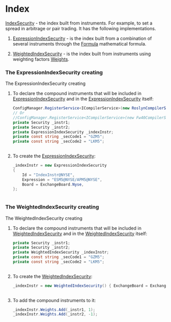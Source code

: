 # Index

[IndexSecurity](xref:StockSharp.Algo.IndexSecurity) \- the index built from instruments. For example, to set a spread in arbitrage or pair trading. It has the following implementations.

1. [ExpressionIndexSecurity](xref:StockSharp.Algo.Expressions.ExpressionIndexSecurity) \- is the index built from a combination of several instruments through the [Formula](xref:StockSharp.Algo.Expressions.ExpressionIndexSecurity.Formula) mathematical formula.

2. [WeightedIndexSecurity](xref:StockSharp.Algo.WeightedIndexSecurity) \- is the index built from instruments using weighting factors [Weights](xref:StockSharp.Algo.WeightedIndexSecurity.Weights).

### The ExpressionIndexSecurity creating

The ExpressionIndexSecurity creating

1. To declare the compound instruments that will be included in [ExpressionIndexSecurity](xref:StockSharp.Algo.Expressions.ExpressionIndexSecurity) and in the [ExpressionIndexSecurity](xref:StockSharp.Algo.Expressions.ExpressionIndexSecurity) itself:

   ```cs
   ConfigManager.RegisterService<ICompilerService>(new RoslynCompilerService());
   // Or
   //ConfigManager.RegisterService<ICompilerService>(new Fw40CompilerService(Directory.GetCurrentDirectory(), Directory.GetCurrentDirectory()));
   private Security _instr1;
   private Security _instr2;
   private ExpressionIndexSecurity _indexInstr;
   private const string _secCode1 = "GZM5";
   private const string _secCode2 = "LKM5";
   							
   ```
2. To create the [ExpressionIndexSecurity](xref:StockSharp.Algo.Expressions.ExpressionIndexSecurity):

   ```cs
   _indexInstr = new ExpressionIndexSecurity
   {
       Id = "IndexInstr@NYSE",
       Expression = "ESM5@NYSE/APM5@NYSE",
       Board = ExchangeBoard.Nyse,
   };
   							
   ```

### The WeightedIndexSecurity creating

The WeightedIndexSecurity creating

1. To declare the compound instruments that will be included in [WeightedIndexSecurity](xref:StockSharp.Algo.WeightedIndexSecurity) and in the [WeightedIndexSecurity](xref:StockSharp.Algo.WeightedIndexSecurity) itself:

   ```cs
   private Security _instr1;
   private Security _instr2;
   private WeightedIndexSecurity _indexInstr;
   private const string _secCode1 = "GZM5";
   private const string _secCode2 = "LKM5";
   							
   ```
2. To create the [WeightedIndexSecurity](xref:StockSharp.Algo.WeightedIndexSecurity):

   ```cs
   _indexInstr = new WeightedIndexSecurity() { ExchangeBoard = ExchangeBoard.Nyse, Id = "IndexInstr" };
   							
   ```
3. To add the compound instruments to it:

   ```cs
   _indexInstr.Weights.Add(_instr1, 1);
   _indexInstr.Weights.Add(_instr2, -1);
   							
   ```
